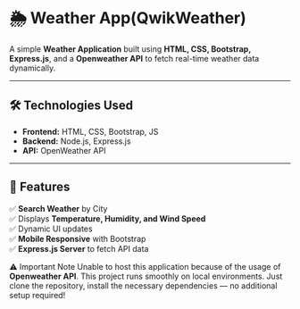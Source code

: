 # 🌦️ Weather App(QwikWeather)

A simple **Weather Application** built using **HTML, CSS, Bootstrap, Express.js**, and a **Openweather API** to fetch real-time weather data dynamically.

---

## 🛠️ Technologies Used

- **Frontend:** HTML, CSS, Bootstrap, JS
- **Backend:** Node.js, Express.js  
- **API:** OpenWeather API  

---

## 📌 Features

✅ **Search Weather** by City  
✅ Displays **Temperature, Humidity, and Wind Speed**  
✅ Dynamic UI updates  
✅ **Mobile Responsive** with Bootstrap  
✅ **Express.js Server** to fetch API data  

⚠️ Important Note
Unable to host this application because of the usage of  **Openweather API**.
This project runs smoothly on local environments.
Just clone the repository, install the necessary dependencies — no additional setup required!
